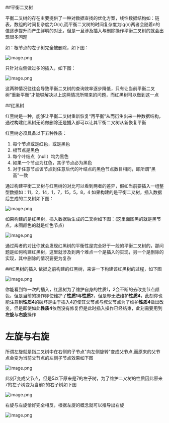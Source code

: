 ##平衡二叉树

平衡二叉树的存在主要提供了一种对数据查找的优化方案，线性数据结构如：链表，数组的时间复杂度为O(n),而平衡二叉树的时间复杂度为lg(n)两者会随着n的值逐步提升而产生鲜明的对比，但是一旦涉及插入与删除操作平衡二叉树的就会出现很多问题

如：根节点的左子树完全被删除，如下图：

![image.png](/.attachments/image-115bd689-8a02-4a2a-9480-f1c3004b9b2c.png)

只针对左侧做过多的插入，如下图：

![image.png](/.attachments/image-d3372578-e2c4-40ff-bfb7-ab42acb82105.png)

这两种情况往往会导致平衡二叉树的查询效率逐步降低，只有让当前平衡二叉树“重新平衡”才能够解决以上这两情况所带来的问题，而红黑树可以做到这一点

##红黑树

红黑树是一种，能够让平衡二叉树重新恢复“再平衡”从而衍生出来一种数据结构，通过构建红黑树无论做删除还是插入都可以让其平衡二叉树从新恢复平衡

红黑树必须具备以下五种性质：

1. 每个节点或是红色，或是黑色
2. 根节点是黑色
3. 每个叶结点（null）均为黑色
4. 如果一个节点为红色，其子节点必为黑色
5. 对于任意节点该节点到任意后代的叶结点的黑色节点数目相同，即所谓"黑高"一致

通过构建平衡二叉树与红黑树的对比可以看到两者的差异，假如当前要插入一组整型数据如：11，2，14，1，7，15，5，8，4
如果构建的是平衡二叉树，插入数据后生成的二叉树如下图：

![image.png](/.attachments/image-220ff11c-d1f4-4c77-8fc0-494e9b042e8a.png)

如果构建的是红黑树，插入数据后生成的二叉树如下图：(这里面图黑的就是黑节点，未图颜色的就是红色节点)

![image.png](/.attachments/image-1e12069b-24e2-437a-8f37-dd21361fb7e8.png)

通过两者的对比你就会发现红黑树的平衡性是完全好于一般的平衡二叉树的，那问题是如何构建红黑树，这里就涉及到两个难点一个是插入的实现，另一个是删除的实现，其中删除的情况要更为复杂

##红黑树的插入
依据之前构建的红黑树，来讲一下构建该红黑树的过程，如下图

![image.png](/.attachments/image-2a75f02a-4219-43d3-8404-cc11ef85a80b.png)

你能看到每一次的插入，红黑树为了维护自身的性质1，2会不断的去改变节点颜色，但是当前的操作即使维护了**性质1**与**性质2**，但是却无法维护**性质4**，此刻你也能注意到**性质4**的破坏是由于插入4迫使其父节点与叔父节点为了维护**性质4**做出改变，但是即使如此**性质4**依然没有修复但是此时插入操作已经结束，此刻需要用到**左旋**与**右旋**操作

# 左旋与右旋
所谓左旋就是指二叉树中在右侧的子节点"向左侧旋转"变成父节点,而原来的父节点会变为当前父节点的左侧子节点效果如下图

![image.png](/.attachments/image-22a5748f-6669-4cf6-ad82-af778c56f769.png)

此刻7变成父节点，但是5以下原来是7的左子树，为了维护二叉树的性质因此原来7的左子树变为当前2的右子树如下图

![image.png](/.attachments/image-fa73455d-9c9a-4476-9e6c-a0461fd8b102.png)

右旋与左旋恰好完全相反，根据左旋的概念就可以推导出右旋

![image.png](/.attachments/image-cf9b6d56-3526-4354-8c29-552f4edf040b.png)